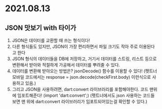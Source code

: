 # 2021.08.13

## JSON 맛보기 with 타이가

1. JSON은 데이터를 교환할 때 쓰는 형식이다!
2. 다른 형식들도 있지만, JSON이 가장 편리하면서 파일 크기도 작아 주로 이용된다고 한다
3. JSON 형식의 데이터들을 DB에 저장하고, 거기서 데이터를 스트링, 리스트 등으로 변환해서 받아와 적절하게 가공해서 데이터를 뿌려줄 수 있다.
4. 데이터를 변환해 받아오는 방법은? jsonDecode() 함수를 이용할 수 있다! 
(펫트너 모바일 코드에서는 response = json.decode(checkFirst.body) 이런식으로 사용하고 있음.)
5. 그리고 JSON을 사용하려면, dart:convert 라이브러리를 포함해야한다. 코드 맨위에 임포트해준다! 
(import 'dart:convert';) (펫트너에서도 json 사용하는 코드들 보면 맨 위에 dart:convert 라이브러리가 임포트되어있는걸 확인할 수 있다.)
